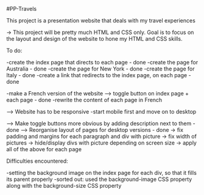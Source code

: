 #PP-Travels

This project is a presentation website that deals with my travel experiences 

-> This project will be pretty much HTML and CSS only.
   Goal is to focus on the layout and design of the website to hone my HTML and CSS skills.

To do:

-create the index page that directs to each page - done 
-create the page for Australia - done 
-create the page for New York - done
-create the page for Italy - done
-create a link that redirects to the index page, on each page - done

-make a French version of the website --> toggle button on index page + each page - done
    -rewrite the content of each page in French

--> Website has to be responsive 
    -start mobile first and move on to desktop

--> Make toggle buttons more obvious by adding description next to them - done
--> Reorganise layout of pages for desktop versions - done
        -> fix padding and margins for each paragraph and div with picture
        -> fix width of pictures
        -> hide/display divs with picture depending on screen size
        -> apply all of the above for each page

Difficulties encountered:

-setting the background image on the index page for each div, so that it fills its parent properly
    -sorted out: used the background-image CSS property along with the background-size CSS property
